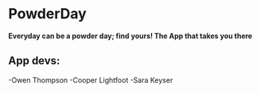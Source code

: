 # PowderDay
**Everyday can be a powder day; find yours! The App that takes you there**

## App devs:

-Owen Thompson
-Cooper Lightfoot 
-Sara Keyser


